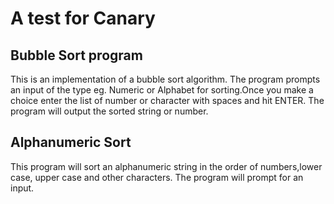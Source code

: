 # A test for Canary

## Bubble Sort program

This is an implementation of a bubble sort algorithm. The program prompts an input of the type eg. Numeric or Alphabet for sorting.Once you make a choice enter the list of number or character with spaces and hit ENTER.
The program will output the sorted string or number.

## Alphanumeric Sort

This program will sort an alphanumeric string in the order of numbers,lower case, upper case and other characters. The program will prompt for an input.
